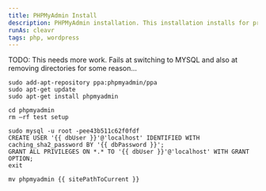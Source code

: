 ```yaml
---
title: PHPMyAdmin Install
description: PHPMyAdmin installation. This installation installs for production environments. 
runAs: cleavr
tags: php, wordpress
---
```


TODO: This needs more work. Fails at switching to MYSQL and also at removing directories for some reason... 

```
sudo add-apt-repository ppa:phpmyadmin/ppa
sudo apt-get update
sudo apt-get install phpmyadmin

cd phpmyadmin
rm –rf test setup

sudo mysql -u root -pee43b511c62f0fdf
CREATE USER '{{ dbUser }}'@'localhost' IDENTIFIED WITH caching_sha2_password BY '{{ dbPassword }}';
GRANT ALL PRIVILEGES ON *.* TO '{{ dbUser }}'@'localhost' WITH GRANT OPTION;
exit

mv phpmyadmin {{ sitePathToCurrent }}
```

